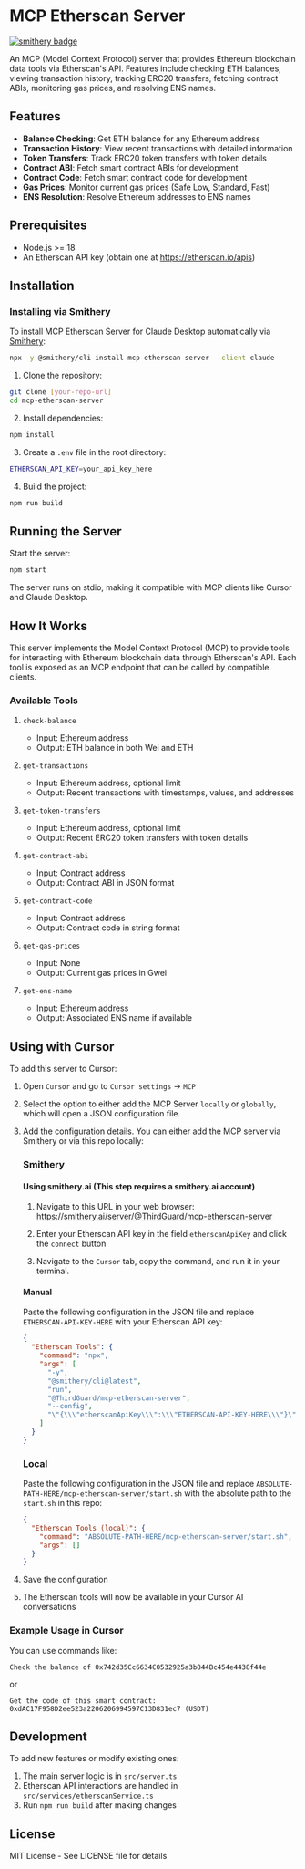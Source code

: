 # MCP Etherscan Server

[![smithery badge](https://smithery.ai/badge/mcp-etherscan-server)](https://smithery.ai/server/mcp-etherscan-server)

An MCP (Model Context Protocol) server that provides Ethereum blockchain data tools via Etherscan's API. Features include checking ETH balances, viewing transaction history, tracking ERC20 transfers, fetching contract ABIs, monitoring gas prices, and resolving ENS names.

## Features

- **Balance Checking**: Get ETH balance for any Ethereum address
- **Transaction History**: View recent transactions with detailed information
- **Token Transfers**: Track ERC20 token transfers with token details
- **Contract ABI**: Fetch smart contract ABIs for development
- **Contract Code**: Fetch smart contract code for development
- **Gas Prices**: Monitor current gas prices (Safe Low, Standard, Fast)
- **ENS Resolution**: Resolve Ethereum addresses to ENS names

## Prerequisites

- Node.js >= 18
- An Etherscan API key (obtain one at https://etherscan.io/apis)

## Installation

### Installing via Smithery

To install MCP Etherscan Server for Claude Desktop automatically via [Smithery](https://smithery.ai/server/mcp-etherscan-server):

```bash
npx -y @smithery/cli install mcp-etherscan-server --client claude
```

1. Clone the repository:

```bash
git clone [your-repo-url]
cd mcp-etherscan-server
```

2. Install dependencies:

```bash
npm install
```

3. Create a `.env` file in the root directory:

```bash
ETHERSCAN_API_KEY=your_api_key_here
```

4. Build the project:

```bash
npm run build
```

## Running the Server

Start the server:

```bash
npm start
```

The server runs on stdio, making it compatible with MCP clients like Cursor and Claude Desktop.

## How It Works

This server implements the Model Context Protocol (MCP) to provide tools for interacting with Ethereum blockchain data through Etherscan's API. Each tool is exposed as an MCP endpoint that can be called by compatible clients.

### Available Tools

1. `check-balance`

   - Input: Ethereum address
   - Output: ETH balance in both Wei and ETH

2. `get-transactions`

   - Input: Ethereum address, optional limit
   - Output: Recent transactions with timestamps, values, and addresses

3. `get-token-transfers`

   - Input: Ethereum address, optional limit
   - Output: Recent ERC20 token transfers with token details

4. `get-contract-abi`

   - Input: Contract address
   - Output: Contract ABI in JSON format

5. `get-contract-code`

   - Input: Contract address
   - Output: Contract code in string format

6. `get-gas-prices`

   - Input: None
   - Output: Current gas prices in Gwei

7. `get-ens-name`
   - Input: Ethereum address
   - Output: Associated ENS name if available

## Using with Cursor

To add this server to Cursor:

1. Open `Cursor` and go to `Cursor settings` -> `MCP`
2. Select the option to either add the MCP Server `locally` or `globally`, which will open a JSON configuration file.

3. Add the configuration details. You can either add the MCP server via Smithery or via this repo locally:

   ### Smithery

   #### Using smithery.ai (This step requires a smithery.ai account)
   1. Navigate to this URL in your web browser: https://smithery.ai/server/@ThirdGuard/mcp-etherscan-server

   2. Enter your Etherscan API key in the field `etherscanApiKey` and click the `connect` button

   3. Navigate to the `Cursor` tab, copy the command, and run it in your terminal.

   #### Manual

   Paste the following configuration in the JSON file and replace `ETHERSCAN-API-KEY-HERE` with your Etherscan API key:

   ```json
   {
     "Etherscan Tools": {
       "command": "npx",
       "args": [
         "-y",
         "@smithery/cli@latest",
         "run",
         "@ThirdGuard/mcp-etherscan-server",
         "--config",
         "\"{\\\"etherscanApiKey\\\":\\\"ETHERSCAN-API-KEY-HERE\\\"}\""
       ]
     }
   }
   ```

   ### Local

   Paste the following configuration in the JSON file and replace `ABSOLUTE-PATH-HERE/mcp-etherscan-server/start.sh` with the absolute path to the `start.sh` in this repo:

   ```json
   {
     "Etherscan Tools (local)": {
       "command": "ABSOLUTE-PATH-HERE/mcp-etherscan-server/start.sh",
       "args": []
     }
   }
   ```

4. Save the configuration
5. The Etherscan tools will now be available in your Cursor AI conversations

### Example Usage in Cursor

You can use commands like:

```
Check the balance of 0x742d35Cc6634C0532925a3b844Bc454e4438f44e
```

or

```
Get the code of this smart contract: 0xdAC17F958D2ee523a2206206994597C13D831ec7 (USDT)
```

## Development

To add new features or modify existing ones:

1. The main server logic is in `src/server.ts`
2. Etherscan API interactions are handled in `src/services/etherscanService.ts`
3. Run `npm run build` after making changes

## License

MIT License - See LICENSE file for details
